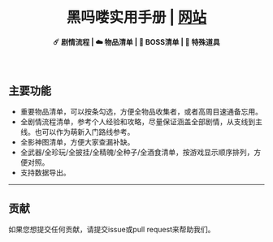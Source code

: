 <h1 align=center>黑吗喽实用手册 | <a href="https://lxb007981.github.io/BlackMythWukongCheatSheet/" rel="nofollow">网站</a></h1>

<h4 align=center>☄️ 剧情流程 | ☁️ 物品清单 | 🌙 BOSS清单 | 📱 特殊道具</h4>
<br> 

## 主要功能
- 重要物品清单，可以按条勾选，方便全物品收集者，或者高周目速通备忘用。
- 全剧情流程清单，参考个人经验和攻略，尽量保证涵盖全部剧情，从支线到主线。也可以作为萌新入门路线参考。
- 全影神图清单，方便大家查漏补缺。
- 全武器/全珍玩/全披挂/全精魄/全种子/全酒食清单，按游戏显示顺序排列，方便对照。
- 支持数据导出。
---

## 贡献

如果您想提交任何贡献，请提交issue或pull request来帮助我们。
